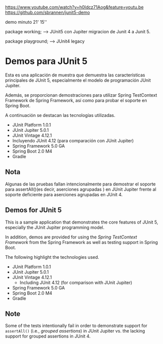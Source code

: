 https://www.youtube.com/watch?v=h0Idcz71Aog&feature=youtu.be
https://github.com/sbrannen/junit5-demo

demo minuto 21' 15''



package working; --> JUnit5 con Jupiter migracion de Junit 4 a Junit 5.

package playground; --> JUnit4 legacy

# Demos para JUnit 5 #

Esta es una aplicación de muestra que demuestra las características principales de JUnit 5, especialmente el modelo de programación JUnit Jupiter.

Además, se proporcionan demostraciones para utilizar Spring TestContext Framework de Spring Framework, así como para probar el soporte en Spring Boot.

A continuación se destacan las tecnologías utilizadas.


- JUnit Platform 1.0.1
- JUnit Jupiter 5.0.1
- JUnit Vintage 4.12.1
- Incluyendo JUnit 4.12 (para comparación con JUnit Jupiter)
- Spring Framework 5.0 GA
- Spring Boot 2.0 M4
- Gradle


## Nota ##

Algunas de las pruebas fallan intencionalmente para demostrar el soporte para assertAll()(es decir, aserciones agrupadas ) en JUnit Jupiter frente al soporte deficiente para aserciones agrupadas en JUnit 4.

## Demos for JUnit 5

This is a sample application that demonstrates the core features of JUnit 5, especially the JUnit Jupiter programming model.

In addition, demos are provided for using the _Spring TestContext Framework_ from the Spring Framework as well as testing support in Spring Boot.

The following highlight the technologies used.

* JUnit Platform 1.0.1
* JUnit Jupiter 5.0.1
* JUnit Vintage 4.12.1
  * Including JUnit 4.12 (for comparison with JUnit Jupiter)
* Spring Framework 5.0 GA
* Spring Boot 2.0 M4
* Gradle

## Note

Some of the tests intentionally fail in order to demonstrate support for `assertAll()` (i.e., _grouped assertions_) in JUnit Jupiter vs. the lacking support for grouped assertions in JUnit 4.
